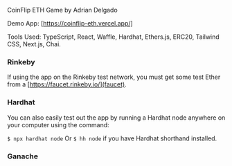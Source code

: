 <!-- TypeScript, React, Waffle, Hardhat, Ethers.js, OpenZeppelin's contracts, Tailwind CSS, Next.js,  -->

CoinFlip ETH Game by Adrian Delgado

<!-- # Getting Started -->
Demo App: [https://coinflip-eth.vercel.app/]

Tools Used: TypeScript, React, Waffle, Hardhat, Ethers.js, ERC20, Tailwind CSS, Next.js, Chai.

### Rinkeby

If using the app on the Rinkeby test network, you must get some test Ether from a [https://faucet.rinkeby.io/](faucet).

### Hardhat

You can also easily test out the app by running a Hardhat node anywhere on your computer using the command:

`$ npx hardhat node`
Or
`$ hh node` if you have Hardhat shorthand installed.

### Ganache

